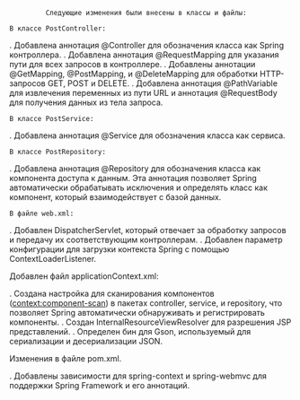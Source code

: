              Следующие изменения были внесены в классы и файлы:

    В классе PostController:

.  Добавлена аннотация @Controller для обозначения класса как Spring контроллера.
.  Добавлена аннотация @RequestMapping для указания пути для всех запросов в контроллере.
.  Добавлены аннотации @GetMapping, @PostMapping, и @DeleteMapping для обработки HTTP-запросов GET, POST и DELETE.
.  Добавлена аннотация @PathVariable для извлечения переменных из пути URL и аннотация @RequestBody для получения данных из тела запроса.   

    В классе PostService:

.  Добавлена аннотация @Service для обозначения класса как сервиса.

 
    В классе PostRepository:

.  Добавлена аннотация @Repository для обозначения класса как компонента доступа к данным. Эта аннотация позволяет Spring автоматически обрабатывать исключения и определять класс как компонент, который взаимодействует с базой данных.

    В файле web.xml:

.  Добавлен DispatcherServlet, который отвечает за обработку запросов и передачу их соответствующим контроллерам.
.  Добавлен параметр конфигурации для загрузки контекста Spring с помощью ContextLoaderListener.

   Добавлен файл applicationContext.xml:

.  Создана настройка для сканирования компонентов (<context:component-scan>) в пакетах controller, service, и repository, что позволяет Spring автоматически обнаруживать и регистрировать компоненты.
.  Создан InternalResourceViewResolver для разрешения JSP представлений.
.  Определен бин для Gson, используемый для сериализации и десериализации JSON.

   Изменения в файле pom.xml.


.  Добавлены зависимости для spring-context и spring-webmvc для поддержки Spring Framework и его аннотаций.
